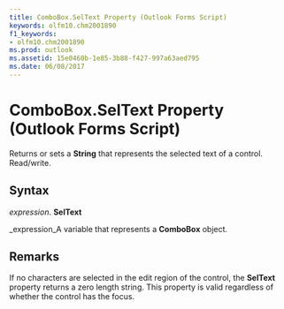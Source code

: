 ```yaml
---
title: ComboBox.SelText Property (Outlook Forms Script)
keywords: olfm10.chm2001890
f1_keywords:
- olfm10.chm2001890
ms.prod: outlook
ms.assetid: 15e0460b-1e85-3b88-f427-997a63aed795
ms.date: 06/08/2017
---
```



# ComboBox.SelText Property (Outlook Forms Script)

Returns or sets a **String** that represents the selected text of a control. Read/write.


## Syntax

 _expression_. **SelText**

 _expression_A variable that represents a **ComboBox** object.


## Remarks

If no characters are selected in the edit region of the control, the **SelText** property returns a zero length string. This property is valid regardless of whether the control has the focus.


